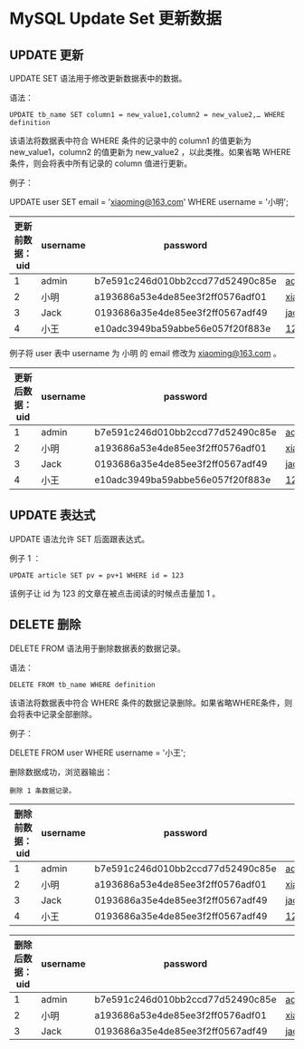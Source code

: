 # MySQL Update Set 更新数据

## UPDATE 更新

UPDATE SET 语法用于修改更新数据表中的数据。

语法：

    
    
    UPDATE tb_name SET column1 = new_value1,column2 = new_value2,… WHERE definition
    

该语法将数据表中符合 WHERE 条件的记录中的 column1 的值更新为 new_value1，column2 的值更新为 new_value2
，以此类推。如果省略 WHERE 条件，则会将表中所有记录的 column 值进行更新。

例子：

    
    
   
    
   UPDATE user SET email = 'xiaoming@163.com' WHERE username = '小明';
   
    

更新前数据： uid | username | password | email | regdate  
---|---|---|---|---  
1 | admin | b7e591c246d010bb2ccd77d52490c85e | admin@5idev.com | 1277992339  
2 | 小明 | a193686a53e4de85ee3f2ff0576adf01 | xiao@163.com | 1278063917  
3 | Jack | 0193686a35e4de85ee3f2ff0567adf49 | jack@gmail.com | 1278061380  
4 | 小王 | e10adc3949ba59abbe56e057f20f883e | 12345@163.com | 1289632955  
  
例子将 user 表中 username 为 小明 的 email 修改为 xiaoming@163.com 。

更新后数据： uid | username | password | email | regdate  
---|---|---|---|---  
1 | admin | b7e591c246d010bb2ccd77d52490c85e | admin@5idev.com | 1277992339  
2 | 小明 | a193686a53e4de85ee3f2ff0576adf01 | xiaoming@163.com | 1278063917  
3 | Jack | 0193686a35e4de85ee3f2ff0567adf49 | jack@gmail.com | 1278061380  
4 | 小王 | e10adc3949ba59abbe56e057f20f883e | 12345@163.com | 1289632955  
  
## UPDATE 表达式

UPDATE 语法允许 SET 后面跟表达式。

例子 1 ：

    
    
    UPDATE article SET pv = pv+1 WHERE id = 123
    

该例子让 id 为 123 的文章在被点击阅读的时候点击量加 1 。

## DELETE 删除

DELETE FROM 语法用于删除数据表的数据记录。

语法：
    
    
    DELETE FROM tb_name WHERE definition
    

该语法将数据表中符合 WHERE 条件的数据记录删除。如果省略WHERE条件，则会将表中记录全部删除。

例子：
    
    
   DELETE FROM user WHERE username = '小王';
   
    

删除数据成功，浏览器输出：

    
    
    删除 1 条数据记录。
    

删除前数据： uid | username | password | email | regdate  
---|---|---|---|---  
1 | admin | b7e591c246d010bb2ccd77d52490c85e | admin@5idev.com | 1277992339  
2 | 小明 | a193686a53e4de85ee3f2ff0576adf01 | xiao@163.com | 1278063917  
3 | Jack | 0193686a35e4de85ee3f2ff0567adf49 | jack@gmail.com | 1278061380  
4 | 小王 | 0193686a35e4de85ee3f2ff0567adf49 | 12345@163.com | 1278061380  

删除后数据： uid | username | password | email | regdate  
---|---|---|---|---  
1 | admin | b7e591c246d010bb2ccd77d52490c85e | admin@5idev.com | 1277992339  
2 | 小明 | a193686a53e4de85ee3f2ff0576adf01 | xiaoming@163.com | 1278063917  
3 | Jack | 0193686a35e4de85ee3f2ff0567adf49 | jack@gmail.com | 1278061380  
  


